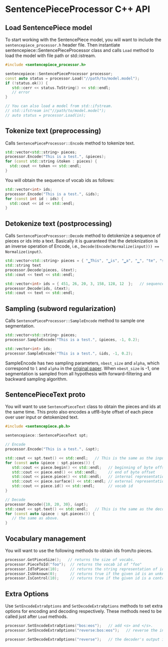 # SentencePieceProcessor C++ API

## Load SentencePiece model
To start working with the SentencePiece model, you will want to include the `sentencepiece_processor.h` header file.
Then instantiate sentencepiece::SentencePieceProcessor class and calls `Load` method to load the model with file path or std::istream.

```C++
#include <sentencepiece_processor.h>

sentencepiece::SentencePieceProcessor processor;
const auto status = processor.Load("//path/to/model.model");
if (!status.ok()) {
   std::cerr << status.ToString() << std::endl;
   // error
}

// You can also load a model from std::ifstream.
// std::ifstream in("//path/to/model.model");
// auto status = processor.Load(in);
```

## Tokenize text (preprocessing)
Calls `SentencePieceProcessor::Encode` method to tokenize text.

```C++
std::vector<std::string> pieces;
processor.Encode("This is a test.", &pieces);
for (const std::string &token : pieces) {
  std::cout << token << std::endl;
}
```

You will obtain the sequence of vocab ids as follows:

```C++
std::vector<int> ids;
processor.Encode("This is a test.", &ids);
for (const int id : ids) {
  std::cout << id << std::endl;
}
```

## Detokenize text (postprocessing)
Calls `SentencePieceProcessor::Decode` method to detokenize a sequence of pieces or ids into a text. Basically it is guaranteed that the detoknization is an inverse operation of Encode, i.e., `Decode(Encode(Normalize(input))) == Normalize(input)`.

```C++
std::vector<std::string> pieces = { "▁This", "▁is", "▁a", "▁", "te", "st", "." };   // sequence of pieces
std::string text
processor.Decode(pieces, &text);
std::cout << text << std::endl;

std::vector<int> ids = { 451, 26, 20, 3, 158, 128, 12  };   // sequence of ids
processor.Decode(ids, &text);
std::cout << text << std::endl;
```

## Sampling (subword regularization)
Calls `SentencePieceProcessor::SampleEncode` method to sample one segmentation.

```C++
std::vector<std::string> pieces;
processor.SampleEncode("This is a test.", &pieces, -1, 0.2);

std::vector<int> ids;
processor.SampleEncode("This is a test.", &ids, -1, 0.2);
```
SampleEncode has two sampling parameters, `nbest_size` and `alpha`, which correspond to `l` and `alpha` in the [original paper](https://arxiv.org/abs/1804.10959). When `nbest_size` is -1, one segmentation is sampled from all hypothesis with forward-filtering and backward sampling algorithm.

## SentencePieceText proto
You will want to use `SentencePieceText` class to obtain the pieces and ids at the same time. This proto also encodes a utf8-byte offset of each piece over user input or detokenized text.

```C++
#include <sentencepiece.pb.h>

sentencepiece::SentencePieceText spt;

// Encode
processor.Encode("This is a test.", &spt);

std::cout << spt.text() << std::endl;   // This is the same as the input.
for (const auto &piece : spt.pieces()) {
   std::cout << piece.begin() << std::endl;   // beginning of byte offset
   std::cout << piece.end() << std::endl;     // end of byte offset
   std::cout << piece.piece() << std::endl;   // internal representation.
   std::cout << piece.surface() << std::endl; // external representation. spt.text().substr(begin, end - begin) == surface().
   std::cout << piece.id() << std::endl;      // vocab id
}

// Decode
processor.Decode({10, 20, 30}, &spt);
std::cout << spt.text() << std::endl;   // This is the same as the decoded string.
for (const auto &piece : spt.pieces()) {
   // the same as above.
}
```

## Vocabulary management
You will want to use the following methods to obtain ids from/to pieces.

```C++
processor.GetPieceSize();   // returns the size of vocabs.
processor.PieceToId("foo");  // returns the vocab id of "foo"
processor.IdToPiece(10);     // returns the string representation of id 10.
processor.IsUnknown(0);      // returns true if the given id is an unknown token. e.g., <unk>
processor.IsControl(10);     // returns true if the given id is a control token. e.g., <s>, </s>
```

## Extra Options
Use `SetEncodeExtraOptions` and `SetDecodeExtraOptions` methods to set extra options for encoding and decoding respectively. These methods need to be called just after `Load` methods.

```C++
processor.SetEncodeExtraOptions("bos:eos");   // add <s> and </s>.
processor.SetEncodeExtraOptions("reverse:bos:eos");   // reverse the input and then add <s> and </s>.

processor.SetDecodeExtraOptions("reverse");   // the decoder's output is reversed.
```
